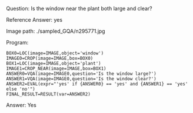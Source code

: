 Question: Is the window near the plant both large and clear?

Reference Answer: yes

Image path: ./sampled_GQA/n295771.jpg

Program:

```
BOX0=LOC(image=IMAGE,object='window')
IMAGE0=CROP(image=IMAGE,box=BOX0)
BOX1=LOC(image=IMAGE,object='plant')
IMAGE1=CROP_NEAR(image=IMAGE,box=BOX1)
ANSWER0=VQA(image=IMAGE0,question='Is the window large?')
ANSWER1=VQA(image=IMAGE0,question='Is the window clear?')
ANSWER2=EVAL(expr="'yes' if {ANSWER0} == 'yes' and {ANSWER1} == 'yes' else 'no'")
FINAL_RESULT=RESULT(var=ANSWER2)
```
Answer: Yes

